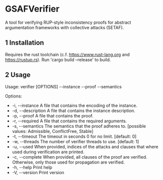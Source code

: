 # GSAFVerifier
A tool for verifying RUP-style inconsistency proofs for abstract argumentation frameworks with collective attacks (SETAF).

## 1 Installation

Requires the rust toolchain (c.f. https://www.rust-lang.org and https://rustup.rs). Run 'cargo build –release' to build. 

## 2 Usage 

Usage: verifier [OPTIONS] --instance <FILE> --proof <FILE> --semantics <SEMANTICS>

Options:
  * -i, --instance <FILE>        A file that contains the encoding of the instance.
  * -d, --description <FILE>     A file that contains the instance description.
  * -p, --proof <FILE>           A file that contains the proof.
  * -r, --required <FILE>        A file that contains the required arguments.
  * -s, --semantics <SEMANTICS>  The semantics that the proof adheres to. [possible values: Admissible, ConflictFree, Stable]
  * -t, --timeout <TIMEOUT>      The timeout in seconds 0 for no limit. [default: 0]
  * -w, --threads <THREAD>       The number of verifier threads to use. [default: 1]
  * -u, --used                   When provided, indices of the attacks and clauses that where used during verification are printed.
  * -c, --complete               When provided, all clauses of the proof are verified. Otherwise, only those used for propagation are verified.
  * -h, --help                   Print help
  * -V, --version                Print version
